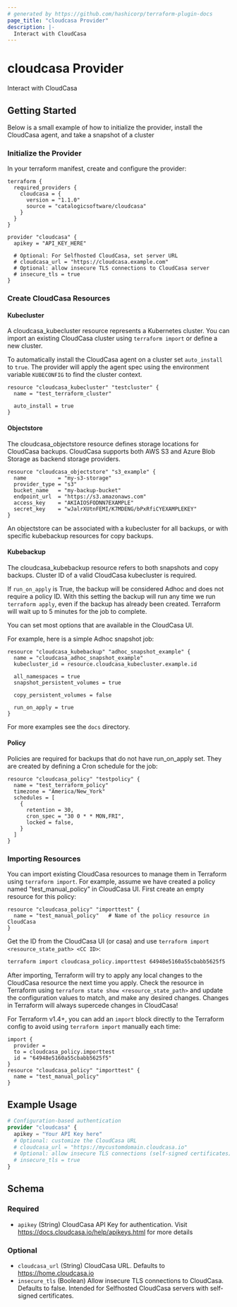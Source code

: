 ```yaml
---
# generated by https://github.com/hashicorp/terraform-plugin-docs
page_title: "cloudcasa Provider"
description: |-
  Interact with CloudCasa
---
```


# cloudcasa Provider

Interact with CloudCasa

## Getting Started

Below is a small example of how to initialize the provider, install the CloudCasa agent, and take a snapshot of a cluster

### Initialize the Provider

In your terraform manifest, create and configure the provider:

```hcl
terraform {
  required_providers {
    cloudcasa = {
      version = "1.1.0"
      source = "catalogicsoftware/cloudcasa"
    }
  }
}

provider "cloudcasa" {
  apikey = "API_KEY_HERE"

  # Optional: For Selfhosted CloudCasa, set server URL
  # cloudcasa_url = "https://cloudcasa.example.com"
  # Optional: allow insecure TLS connections to CloudCasa server
  # insecure_tls = true
}
```

### Create CloudCasa Resources

#### Kubecluster

A cloudcasa_kubecluster resource represents a Kubernetes cluster. You can import an existing CloudCasa
cluster using `terraform import` or define a new cluster.

To automatically install the CloudCasa agent on a cluster set `auto_install` to `true`. The provider
will apply the agent spec using the environment variable `KUBECONFIG` to find the cluster context.

```hcl
resource "cloudcasa_kubecluster" "testcluster" {
  name = "test_terraform_cluster"

  auto_install = true
}
```

#### Objectstore

The cloudcasa_objectstore resource defines storage locations for CloudCasa backups. CloudCasa supports both AWS S3 and Azure Blob Storage as backend storage providers.

```hcl
resource "cloudcasa_objectstore" "s3_example" {
  name          = "my-s3-storage"
  provider_type = "s3"
  bucket_name   = "my-backup-bucket"
  endpoint_url  = "https://s3.amazonaws.com"
  access_key    = "AKIAIOSFODNN7EXAMPLE"
  secret_key    = "wJalrXUtnFEMI/K7MDENG/bPxRfiCYEXAMPLEKEY"
}
```

An objectstore can be associated with a kubecluster for all backups, or with specific kubebackup resources for copy backups.

#### Kubebackup

The cloudcasa_kubebackup resource refers to both snapshots and copy backups. Cluster ID of a valid CloudCasa kubecluster is required.

If `run_on_apply` is True, the backup will be considered Adhoc and does not require a policy ID. With this setting the backup will run any time we run `terraform apply`, even if the backup has already been created. Terraform will wait up to 5 minutes for the job to complete.

You can set most options that are available in the CloudCasa UI. 

For example, here is a simple Adhoc snapshot job:

```hcl
resource "cloudcasa_kubebackup" "adhoc_snapshot_example" {
  name = "cloudcasa_adhoc_snapshot_example"
  kubecluster_id = resource.cloudcasa_kubecluster.example.id

  all_namespaces = true
  snapshot_persistent_volumes = true

  copy_persistent_volumes = false

  run_on_apply = true
}
```
For more examples see the `docs` directory.

#### Policy

Policies are required for backups that do not have run_on_apply set. They are created by defining a Cron schedule for the job:

```hcl
resource "cloudcasa_policy" "testpolicy" {
  name = "test_terraform_policy"
  timezone = "America/New_York"
  schedules = [
    {
      retention = 30,
      cron_spec = "30 0 * * MON,FRI",
      locked = false,
    }
  ]
}
```

### Importing Resources

You can import existing CloudCasa resources to manage them in Terraform using `terraform import`. For example, assume we have created a policy named "test_manual_policy" in CloudCasa UI. First create an empty resource for this policy:

```hcl
resource "cloudcasa_policy" "importtest" {
  name = "test_manual_policy"   # Name of the policy resource in CloudCasa
}
```

Get the ID from the CloudCasa UI (or casa) and use `terraform import <resource_state_path> <CC ID>`:

```bash
terraform import cloudcasa_policy.importtest 64948e5160a55cbabb5625f5
```

After importing, Terraform will try to apply any local changes to the CloudCasa resource the next time you apply. Check the resource in Terraform using `terraform state show <resource_state_path>` and update the configuration values to match, and make any desired changes. Changes in Terraform will always supercede changes in CloudCasa!

For Terraform v1.4+, you can add an `import` block directly to the Terraform config to avoid using `terraform import` manually each time:

```hcl
import {
  provider =
  to = cloudcasa_policy.importtest
  id = "64948e5160a55cbabb5625f5"
}
resource "cloudcasa_policy" "importtest" {
  name = "test_manual_policy"
}
```

## Example Usage

```terraform
# Configuration-based authentication
provider "cloudcasa" {
  apikey = "Your API Key here"
  # Optional: customize the CloudCasa URL 
  # cloudcasa_url = "https://mycustomdomain.cloudcasa.io"
  # Optional: allow insecure TLS connections (self-signed certificates)
  # insecure_tls = true
}
```

<!-- schema generated by tfplugindocs -->
## Schema

### Required

- `apikey` (String) CloudCasa API Key for authentication. Visit https://docs.cloudcasa.io/help/apikeys.html for more details

### Optional

- `cloudcasa_url` (String) CloudCasa URL. Defaults to https://home.cloudcasa.io
- `insecure_tls` (Boolean) Allow insecure TLS connections to CloudCasa. Defaults to false. Intended for Selfhosted CloudCasa servers with self-signed certificates.
